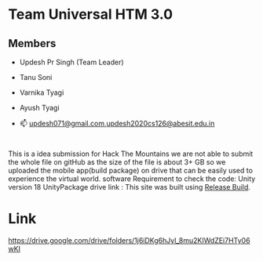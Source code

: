 # Team Universal HTM 3.0
## Members
- Updesh Pr Singh (Team Leader)
- Tanu Soni
- Varnika Tyagi
- Ayush Tyagi

- 📫 updesh071@gmail.com,updesh2020cs126@abesit.edu.in
#
#
This is a idea submission for Hack The Mountains
we are not able to submit the whole file on gitHub as the size of the file is about 3+ GB so we uploaded the mobile app(build package) on drive that can be easily used to experience the virtual world.
software Requirement to check the code: Unity version 18
UnityPackage  drive link : This site was built using [Release Build](https://drive.google.com/file/d/1UfETrQP_l9yWXxfQMpNoqfG-ywia1eF2/view?usp=sharing).
# Link 
https://drive.google.com/drive/folders/1j6iDKg6hJyl_8mu2KIWdZEi7HTy06wKI
